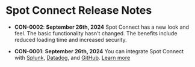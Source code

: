 # Spot Connect Release Notes

* **CON-0002**: **September 26th, 2024** Spot Connect has a new look and feel. The basic functionality hasn't changed. The benefits include reduced loading time and increased security.

* **CON-0001**: **September 26th, 2024** You can integrate Spot Connect with [Splunk](spot-connect/integrations/splunk), [Datadog](spot-connect/integrations/datadog), and [GitHub](spot-connect/integrations/git). [Learn more](spot-connect/integrations/)
